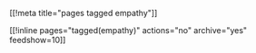 [[!meta title="pages tagged empathy"]]

[[!inline pages="tagged(empathy)" actions="no" archive="yes"
feedshow=10]]
